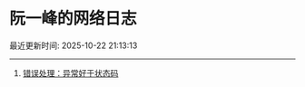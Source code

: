 # 阮一峰的网络日志

最近更新时间: 2025-10-22 21:13:13

--- 
1. [错误处理：异常好于状态码](http://www.ruanyifeng.com/blog/2025/10/exception.html) 
